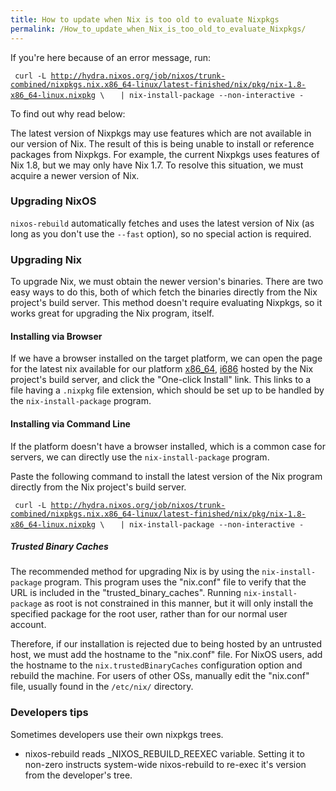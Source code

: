 ```yaml
---
title: How to update when Nix is too old to evaluate Nixpkgs
permalink: /How_to_update_when_Nix_is_too_old_to_evaluate_Nixpkgs/
---
```


If you're here because of an error message, run:

` curl -L `[`http://hydra.nixos.org/job/nixos/trunk-combined/nixpkgs.nix.x86_64-linux/latest-finished/nix/pkg/nix-1.8-x86_64-linux.nixpkg`](http://hydra.nixos.org/job/nixos/trunk-combined/nixpkgs.nix.x86_64-linux/latest-finished/nix/pkg/nix-1.8-x86_64-linux.nixpkg)` \`
`   | nix-install-package --non-interactive -`

To find out why read below:

The latest version of Nixpkgs may use features which are not available in our version of Nix. The result of this is being unable to install or reference packages from Nixpkgs. For example, the current Nixpkgs uses features of Nix 1.8, but we may only have Nix 1.7. To resolve this situation, we must acquire a newer version of Nix.

### Upgrading NixOS

`nixos-rebuild` automatically fetches and uses the latest version of Nix (as long as you don't use the `--fast` option), so no special action is required.

### Upgrading Nix

To upgrade Nix, we must obtain the newer version's binaries. There are two easy ways to do this, both of which fetch the binaries directly from the Nix project's build server. This method doesn't require evaluating Nixpkgs, so it works great for upgrading the Nix program, itself.

#### Installing via Browser

If we have a browser installed on the target platform, we can open the page for the latest nix available for our platform [x86_64](http://hydra.nixos.org/job/nixos/trunk-combined/nixpkgs.nix.x86_64-linux/latest-finished), [i686](http://hydra.nixos.org/job/nixos/trunk-combined/nixpkgs.nix.i686-linux/latest-finished) hosted by the Nix project's build server, and click the "One-click Install" link. This links to a file having a `.nixpkg` file extension, which should be set up to be handled by the `nix-install-package` program.

#### Installing via Command Line

If the platform doesn't have a browser installed, which is a common case for servers, we can directly use the `nix-install-package` program.

Paste the following command to install the latest version of the Nix program directly from the Nix project's build server.

` curl -L `[`http://hydra.nixos.org/job/nixos/trunk-combined/nixpkgs.nix.x86_64-linux/latest-finished/nix/pkg/nix-1.8-x86_64-linux.nixpkg`](http://hydra.nixos.org/job/nixos/trunk-combined/nixpkgs.nix.x86_64-linux/latest-finished/nix/pkg/nix-1.8-x86_64-linux.nixpkg)` \`
`   | nix-install-package --non-interactive -`

##### Trusted Binary Caches

The recommended method for upgrading Nix is by using the `nix-install-package` program. This program uses the "nix.conf" file to verify that the URL is included in the "trusted_binary_caches". Running `nix-install-package` as root is not constrained in this manner, but it will only install the specified package for the root user, rather than for our normal user account.

Therefore, if our installation is rejected due to being hosted by an untrusted host, we must add the hostname to the "nix.conf" file. For NixOS users, add the hostname to the `nix.trustedBinaryCaches` configuration option and rebuild the machine. For users of other OSs, manually edit the "nix.conf" file, usually found in the `/etc/nix/` directory.

### Developers tips

Sometimes developers use their own nixpkgs trees.

-   nixos-rebuild reads _NIXOS_REBUILD_REEXEC variable. Setting it to non-zero instructs system-wide nixos-rebuild to re-exec it's version from the developer's tree.
